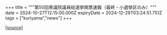 +++
title = """第50回衆議院議員総選挙開票速報（最終・小選挙区のみ）"""
date = 2024-10-27T12:15:00.000Z
expiryDate = 2024-12-29T03:24:51.751Z
tags = ["kuriyama","news"]
+++


[[source]](https://www.town.kuriyama.hokkaido.jp/soshiki/15/29275.html)
